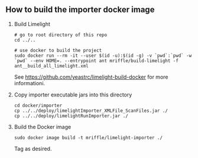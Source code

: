 ## How to build the importer docker image

1. Build Limelight

   ```
   # go to root directory of this repo
   cd ../..
   
   # use docker to build the project
   sudo docker run --rm -it --user $(id -u):$(id -g) -v `pwd`:`pwd` -w `pwd` --env HOME=. --entrypoint ant mriffle/build-limelight -f ant__build_all_limelight.xml
   ```

   See https://github.com/yeastrc/limelight-build-docker for more informationi.

2. Copy importer executable jars into this directory

   ```
   cd docker/importer
   cp ../../deploy/limelightImporter_XMLFile_ScanFiles.jar ./
   cp ../../deploy/limelightRunImporter.jar ./
   ```

3. Build the Docker image

   ```
   sudo docker image build -t mriffle/limelight-importer ./
   ```
   
   Tag as desired.
